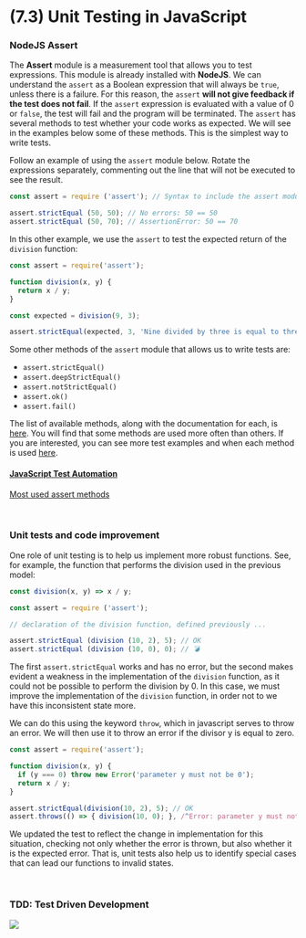 # (7.3) Unit Testing in JavaScript

### NodeJS Assert

The **Assert** module is a measurement tool that allows you to test expressions. This module is already installed with **NodeJS**. We can understand the `assert` as a Boolean expression that will always be `true`, unless there is a failure. For this reason, the `assert` **will not give feedback if the test does not fail**. If the `assert` expression is evaluated with a value of 0 or `false`, the test will fail and the program will be terminated. The `assert` has several methods to test whether your code works as expected. We will see in the examples below some of these methods. This is the simplest way to write tests.


Follow an example of using the `assert` module below. Rotate the expressions separately, commenting out the line that will not be executed to see the result.

```js
const assert = require ('assert'); // Syntax to include the assert module

assert.strictEqual (50, 50); // No errors: 50 == 50
assert.strictEqual (50, 70); // AssertionError: 50 == 70
```


In this other example, we use the `assert` to test the expected return of the `division` function:
```js
const assert = require('assert');

function division(x, y) {
  return x / y;
}

const expected = division(9, 3);

assert.strictEqual(expected, 3, 'Nine divided by three is equal to three');
```


Some other methods of the `assert` module that allows us to write tests are:
- `assert.strictEqual()`
- `assert.deepStrictEqual()`
- `assert.notStrictEqual()`
- `assert.ok()`
- `assert.fail()`


The list of available methods, along with the documentation for each, is [here](https://nodejs.org/api/assert.html). You will find that some methods are used more often than others. If you are interested, you can see more test examples and when each method is used [here](https://nelsonic.gitbooks.io/node-js-by-example/content/core/assert/README.html).

#### [JavaScript Test Automation](https://github.com/atinfo/awesome-test-automation/blob/master/javascript-test-automation.md)

[Most used assert methods](https://www.w3schools.com/nodejs/ref_assert.asp)

<br>

### Unit tests and code improvement

One role of unit testing is to help us implement more robust functions. See, for example, the function that performs the division used in the previous model:

```js
const division(x, y) => x / y;
```


```js
const assert = require ('assert');

// declaration of the division function, defined previously ...

assert.strictEqual (division (10, 2), 5); // OK
assert.strictEqual (division (10, 0), 0); // 💣
```


The first `assert.strictEqual` works and has no error, but the second makes evident a weakness in the implementation of the `division` function, as it could not be possible to perform the division by 0. In this case, we must improve the implementation of the `division` function, in order not to we have this inconsistent state more.

We can do this using the keyword `throw`, which in javascript serves to throw an error. We will then use it to throw an error if the divisor y is equal to zero.

```js
const assert = require('assert');

function division(x, y) {
  if (y === 0) throw new Error('parameter y must not be 0');
  return x / y;
}

assert.strictEqual(division(10, 2), 5); // OK
assert.throws(() => { division(10, 0); }, /^Error: parameter y must not be 0$/); // OK
```


We updated the test to reflect the change in implementation for this situation, checking not only whether the error is thrown, but also whether it is the expected error. That is, unit tests also help us to identify special cases that can lead our functions to invalid states.

<br>

### TDD: Test Driven Development 

<img src="https://miro.medium.com/max/700/1*XfV3ZwsQW6tVgFWEQG8V8g.png">

